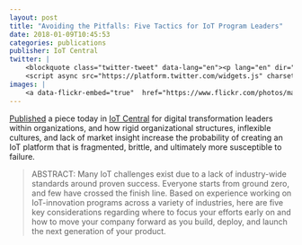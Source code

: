 ```yaml
---
layout: post
title: "Avoiding the Pitfalls: Five Tactics for IoT Program Leaders"
date: 2018-01-09T10:45:53
categories: publications
publisher: IoT Central
twitter: |
    <blockquote class="twitter-tweet" data-lang="en"><p lang="en" dir="ltr"><a href="https://twitter.com/exosite?ref_src=twsrc%5Etfw">@Exosite</a> CTO <a href="https://twitter.com/markbenson?ref_src=twsrc%5Etfw">@markbenson</a> shares insight in <a href="https://twitter.com/IoTCtrl?ref_src=twsrc%5Etfw">@IoTCtrl</a> about key considerations for organizations looking to successfully build, deploy, and launch next-generation IoT products. Check out the full article: <a href="https://t.co/0p6tGYkKIj">https://t.co/0p6tGYkKIj</a></p>&mdash; Stacey O&#39;Brien (@staceyo_exosite) <a href="https://twitter.com/staceyo_exosite/status/950817977150181376?ref_src=twsrc%5Etfw">January 9, 2018</a></blockquote>
    <script async src="https://platform.twitter.com/widgets.js" charset="utf-8"></script>
images: |
    <a data-flickr-embed="true"  href="https://www.flickr.com/photos/markbenson/39586589302/in/dateposted-public/" title="Rigid organizational structures product IoT systems that are fragmented, brittle, and susceptible to failure"><img src="https://farm5.staticflickr.com/4659/39586589302_8fefba963d_z.jpg" width="640" height="361" alt="Rigid organizational structures product IoT systems that are fragmented, brittle, and susceptible to failure"></a><script async src="//embedr.flickr.com/assets/client-code.js" charset="utf-8"></script>
---
```


[Published][ln1] a piece today in [IoT Central][ln2] for digital transformation leaders within organizations, and how rigid organizational structures, inflexible cultures, and lack of market insight increase the probability of creating an IoT platform that is fragmented, brittle, and ultimately more susceptible to failure.
 
> ABSTRACT: Many IoT challenges exist due to a lack of industry-wide standards around proven success. Everyone starts from ground zero, and few have crossed the finish line. Based on experience working on IoT-innovation programs across a variety of industries, here are five key considerations regarding where to focus your efforts early on and how to move your company forward as you build, deploy, and launch the next generation of your product.

[ln1]: https://www.iotcentral.io/blog/avoiding-the-pitfalls-five-tactics-for-iot-program-leaders "Avoiding the Pitfalls: Five Tactics for IoT Program Leaders - IoT Central"
[ln2]: https://www.iotcentral.io/ "IoT Central"

